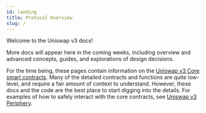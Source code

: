 ```yaml
---
id: landing
title: Protocol Overview
slug: /
---
```


Welcome to the Uniswap v3 docs!

More docs will appear here in the coming weeks, including overview and advanced concepts, guides, and explorations of design decisions.

For the time being, these pages contain information on the [Uniswap v3 Core smart contracts](https://github.com/Uniswap/uniswap-v3-core). Many of the detailed contracts and functions are quite low-level, and require a fair amount of context to understand. However, these docs and the code are the best place to start digging into the details. For examples of how to safely interact with the core contracts, see [Uniswap v3 Periphery](https://github.com/Uniswap/uniswap-v3-periphery).
